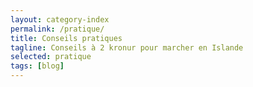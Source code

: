```yaml
---
layout: category-index
permalink: /pratique/
title: Conseils pratiques
tagline: Conseils à 2 kronur pour marcher en Islande
selected: pratique
tags: [blog]
---
```

